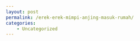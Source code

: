 ```yaml
---
layout: post
permalink: /erek-erek-mimpi-anjing-masuk-rumah/
categories:
    - Uncategorized
---
```


